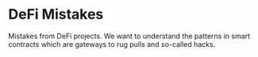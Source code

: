 # DeFi Mistakes

Mistakes from DeFi projects. We want to understand the patterns in smart contracts which are gateways to rug pulls and so-called hacks.
